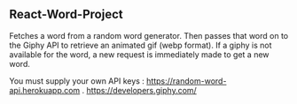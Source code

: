 ## React-Word-Project

Fetches a word from a random word generator. Then passes that word on to the Giphy API to retrieve an animated gif (webp format). If a giphy is not available for the word, a new request is immediately made to get a new word.

You must supply your own API keys :
https://random-word-api.herokuapp.com . 
https://developers.giphy.com/

